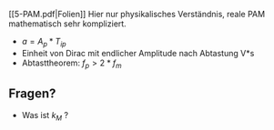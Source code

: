 [[5-PAM.pdf|Folien]]
Hier nur physikalisches Verständnis, reale PAM mathematisch sehr kompliziert. 

- $a = A_p *  T_{ip}$
- Einheit von Dirac mit endlicher Amplitude nach Abtastung V\*s
- Abtasttheorem: $f_p > 2*f_m$

## Fragen?
- Was ist $k_M$ ?